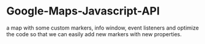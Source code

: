 # Google-Maps-Javascript-API
 a map with some custom markers, info window, event listeners and optimize the code so that we can easily add new markers with new properties. 

